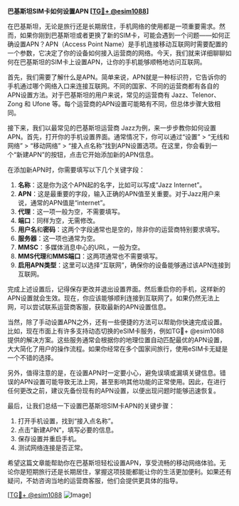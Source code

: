 **巴基斯坦SIM卡如何设置APN [[TG💪+ @esim1088](https://t.me/s/esim1088)]**

在巴基斯坦，无论是旅行还是长期居住，手机网络的使用都是一项重要需求。然而，如果你刚到巴基斯坦或者更换了新的SIM卡，可能会遇到一个问题——如何正确设置APN？APN（Access Point Name）是手机连接移动互联网时需要配置的一个参数，它决定了你的设备如何接入运营商的网络。今天，我们就来详细聊聊如何在巴基斯坦的SIM卡上设置APN，让你的手机能够顺畅地访问互联网。

首先，我们需要了解什么是APN。简单来说，APN就是一种标识符，它告诉你的手机通过哪个网络入口来连接互联网。不同的国家、不同的运营商都有各自的APN设置方法。对于巴基斯坦的用户来说，常见的运营商有 Jazz、Telenor、Zong 和 Ufone 等。每个运营商的APN设置可能略有不同，但总体步骤大致相同。

接下来，我们以最常见的巴基斯坦运营商 Jazz为例，来一步步教你如何设置APN。首先，打开你的手机设置界面。通常情况下，你可以通过“设置” > “无线和网络” > “移动网络” > “接入点名称”找到APN设置选项。在这里，你会看到一个“新建APN”的按钮，点击它开始添加新的APN信息。

在添加新APN时，你需要填写以下几个关键字段：

1. **名称**：这是你为这个APN起的名字，比如可以写成“Jazz Internet”。
2. **APN**：这是最重要的字段，输入正确的APN值至关重要。对于Jazz用户来说，通常的APN值是“internet”。
3. **代理**：这一项一般为空，不需要填写。
4. **端口**：同样为空，无需修改。
5. **用户名**和**密码**：这两个字段通常也是空的，除非你的运营商特别要求填写。
6. **服务器**：这一项也通常为空。
7. **MMSC**：多媒体消息中心的URL，一般为空。
8. **MMS代理**和**MMS端口**：这两项通常也不需要填写。
9. **启用APN类型**：这里可以选择“互联网”，确保你的设备能够通过该APN连接到互联网。

完成上述设置后，记得保存更改并退出设置界面。然后重启你的手机，这样新的APN设置就会生效。现在，你应该能够顺利连接到互联网了。如果仍然无法上网，可以尝试联系运营商客服，获取最新的APN设置信息。

当然，除了手动设置APN之外，还有一些便捷的方法可以帮助你快速完成设置。比如，现在市面上有许多支持动态切换的eSIM卡服务，例如TG💪+ @esim1088 提供的解决方案。这些服务通常会根据你的地理位置自动匹配最优的APN设置，大大简化了用户的操作流程。如果你经常在多个国家间旅行，使用eSIM卡无疑是一个不错的选择。

另外，值得注意的是，在设置APN时一定要小心，避免误填或漏填关键信息。错误的APN设置可能导致无法上网，甚至影响其他功能的正常使用。因此，在进行任何更改之前，建议先备份现有的APN设置，以便出现问题时能够迅速恢复。

最后，让我们总结一下设置巴基斯坦SIM卡APN的关键步骤：
1. 打开手机设置，找到“接入点名称”。
2. 点击“新建APN”，填写必要的信息。
3. 保存设置并重启手机。
4. 测试网络连接是否正常。

希望这篇文章能帮助你在巴基斯坦轻松设置APN，享受流畅的移动网络体验。无论你是短期旅行还是长期居住，掌握这项技能都能让你的生活更加便利。如果还有疑问，不妨咨询当地的运营商客服，他们会提供更具体的指导。

[[TG💪+ @esim1088](https://t.me/s/esim1088) ![Image](https://i.postimg.cc/4NQfJmqS/Snipaste-2025-05-13-00-14-12.png)]